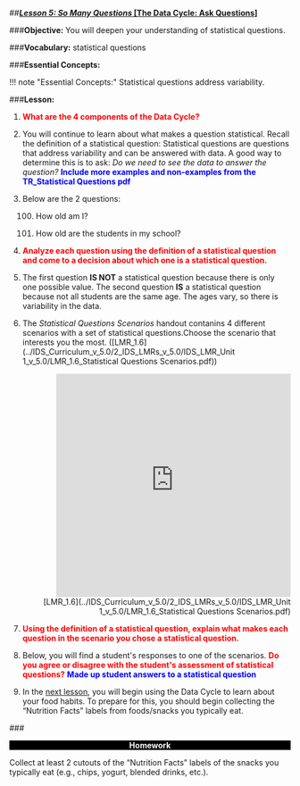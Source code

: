 ##***<u>Lesson 5: So Many Questions* [The Data Cycle: Ask Questions]</u>**

###**Objective:**
You will deepen your understanding of statistical questions.

###**Vocabulary:**
statistical questions

###**Essential Concepts:**

!!! note "Essential Concepts:"
    Statistical questions address variability.

###**Lesson:**
1. <strong style="color: red;">What are the 4 components of the Data Cycle?</strong>

2. You will continue to learn about what makes a question statistical. Recall the definition of a statistical question: Statistical questions are questions that address
variability and can be answered with data. A good way to determine this is to ask: *Do we need to
see the data to answer the question?*
<strong style="color: blue;">Include more examples and non-examples from the TR_Statistical Questions pdf</strong>

3. Below are the 2 questions:

    100. How old am I?

    100. How old are the students in my school?

4. <strong style="color: red;">Analyze each question using the definition of a statistical question and
come to a decision about which one is a statistical question.</strong>

5. The first question **IS NOT** a statistical question because there is only one possible value. The second question **IS** a statistical question because not all students are the same age. The ages vary, so there is variability in the data.

6. The *Statistical Questions Scenarios* handout contanins 4 different scenarios with a set of statistical questions.Choose the scenario that interests you the most. ([LMR_1.6](../IDS_Curriculum_v_5.0/2_IDS_LMRs_v_5.0/IDS_LMR_Unit 1_v_5.0/LMR_1.6_Statistical Questions Scenarios.pdf))
<div align="right"><iframe src="https://docs.google.com/viewerng/viewer?url=https://curriculum.idsucla.org/IDS_Curriculum_v_5.0_preview/2_IDS_LMRs_v_5.0/IDS_LMR_Unit 1_v_5.0/LMR_1.6_Statistical Questions Scenarios.pdf&embedded=true" style=" width:420px;height:400px;" frameborder="0"></iframe><br>[LMR_1.6](../IDS_Curriculum_v_5.0/2_IDS_LMRs_v_5.0/IDS_LMR_Unit 1_v_5.0/LMR_1.6_Statistical Questions Scenarios.pdf)</div>

7. <strong style="color: red;">Using the definition of a statistical question, explain what makes
each question in the scenario you chose a statistical question.</strong>

8. Below, you will find a student's responses to one of the scenarios. <strong style="color: red;">Do you agree or disagree with the student's assessment of statistical questions?</strong>
<strong style="color: blue;">Made up student answers to a statistical question</strong>

9. In the [next lesson](lesson6.md), you will begin using the Data Cycle to learn about your
food habits. To prepare for this, you should begin collecting the “Nutrition Facts” labels from
foods/snacks you typically eat.


###<p style="background: black; color: white; text-align: center;">**Homework**</p>
Collect at least 2 cutouts of the “Nutrition Facts” labels of the snacks you typically eat (e.g.,
chips, yogurt, blended drinks, etc.).